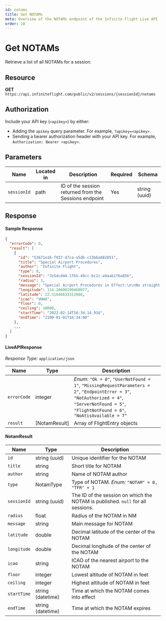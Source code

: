 ```yaml
---
id: notams
title: Get NOTAMs
meta: Overview of the NOTAMs endpoint of the Infinite Flight Live API
order: 18
---
```


# Get NOTAMs

Retrieve a list of all NOTAMs for a session.

## Resource

**GET** `https://api.infiniteflight.com/public/v2/sessions/{sessionId}/notams`

## Authorization

Include your API key (`<apikey>`) by either:

- Adding the `apikey` query parameter. For example, `?apikey=<apikey>`.
- Sending a bearer authorization header with your API key. For example, `Authorization: Bearer <apikey>`.

## Parameters

| Name        | Located in | Description                                           | Required | Schema        |
| ----------- | ---------- | ----------------------------------------------------- | -------- | ------------- |
| `sessionId` | path       | ID of the session returned from the Sessions endpoint | Yes      | string (uuid) |

## Response

#### Sample Response

```json
{
  "errorCode": 0,
  "result": [
    {
      "id": "53671e16-f937-47ca-a5db-c13b6a882851",
      "title": "Special Airport Procedures",
      "author": "Infinite Flight",
      "type": 0,
      "sessionId": "7e5dcd44-1fb5-49cc-bc2c-a9aab1f6a856",
      "radius": 3,
      "message": "Special Airport Procedures in Effect:\n\nNo straight in approached allowed RWY 13\n\nCC NDB 4500ft - 040° HDG Descending to SC NDB - Visual Right Turn Abeam Checkerboard to RWY 13\n\nPublished Approach Procedures (Found Online) Recommended",
      "longitude": 114.20680199460077,
      "latitude": 22.31646633312086,
      "icao": "VHHX",
      "floor": 0,
      "ceiling": 10000,
      "startTime": "2022-02-14T16:34:14.916",
      "endTime": "2100-01-01T16:34:00"
    },
    ...
  ]
}
```

#### LiveAPIResponse

*Response Type:* `application/json`

| Name        | Type          | Description                                                  |
| ----------- | ------------- | ------------------------------------------------------------ |
| `errorCode` | integer       | _Enum:_ `"Ok = 0"`, `"UserNotFound = 1"`, `"MissingRequestParameters = 2"`, `"EndpointError = 3"`, `"NotAuthorized = 4"`, `"ServerNotFound = 5"`, `"FlightNotFound = 6"`, `"NoAtisAvailable = 7"` |
| `result`    | [NotamResult] | Array of FlightEntry objects                                 |

#### NotamResult

| Name                  | Type          | Description                                                  |
| --------------------- | ------------- | ------------------------------------------------------------ |
| `id`            | string (uuid) | Unique identifier for the NOTAM                             |
| `title`              | string | Short title for NOTAM                               |
| `author`          | string | Name of NOTAM author                      |
| `type`            | NotamType | Type of NOTAM. _Enum:_ `"NOTAM" = 0, "TFR" = 1`    |
| `sessionId`            | string (uuid)        | The ID of the session on which the NOTAM is published. `null` for all sessions. |
| `radius` | float        | Radius of the NOTAM in NM |
| `message`            | string        | Main message for NOTAM                                      |
| `latitude`            | double        | Decimal latitude of the center of the NOTAM                     |
| `longitude`           | double        | Decimal longitude of the center of the NOTAM                    |
| `icao`            | string        | ICAO of the nearest airport to the NOTAM                     |
| `floor`               | integer        | Lowest altitude of NOTAM in feet                 |
| `ceiling`       | integer        | Highest altitude of NOTAM in feet             |
| `startTime`               | string (datetime)        | Time at which the NOTAM comes into effect                             |
| `endTime`             | string (datetime)         | Time at which the NOTAM expires                           |